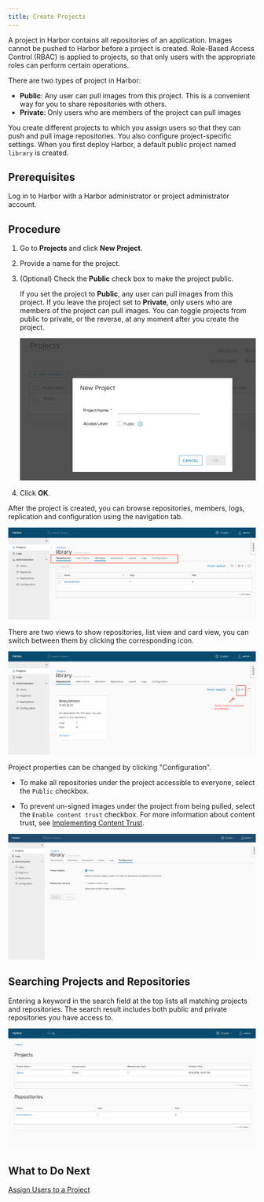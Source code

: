 ```yaml
---
title: Create Projects
---
```


A project in Harbor contains all repositories of an application. Images cannot be pushed to Harbor before a project is created. Role-Based Access Control (RBAC) is applied to projects, so that only users with the appropriate roles can perform certain operations. 

There are two types of project in Harbor:

* **Public**: Any user can pull images from this project. This is a convenient way for you to share repositories with others.
* **Private**: Only users who are members of the project can pull images

You create different projects to which you assign users so that they can push and pull image repositories. You also configure project-specific settings. When you first deploy Harbor, a default public project named `library` is created. 

## Prerequisites

Log in to Harbor with a Harbor administrator or project administrator account.

## Procedure

1. Go to **Projects** and click **New Project**.
1. Provide a name for the project.
1. (Optional) Check the **Public** check box to make the project public.

    If you set the project to **Public**, any user can pull images from this project. If you leave the project set to **Private**, only users who are members of the project can pull images. You can toggle projects from public to private, or the reverse, at any moment after you create the project.

    ![create project](../img/new-create-project.png)

5. Click **OK**.

After the project is created, you can browse repositories, members, logs, replication and configuration using the navigation tab.

![browse project](../img/new-browse-project.png)

There are two views to show repositories, list view and card view, you can switch between them by clicking the corresponding icon.

![browse repositories](../img/browse-project-repositories.png)

Project properties can be changed by clicking "Configuration".

* To make all repositories under the project accessible to everyone, select the `Public` checkbox.

* To prevent un-signed images under the project from being pulled, select the `Enable content trust` checkbox. For more information about content trust, see [Implementing Content Trust](../implementing-content-trust.md).

![browse project](../img/project-configuration.png) 


## Searching Projects and Repositories
Entering a keyword in the search field at the top lists all matching projects and repositories. The search result includes both public and private repositories you have access to.

![browse project](../img/new-search.png)

## What to Do Next

[Assign Users to a Project](../add-users.md)


